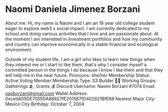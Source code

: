 # Naomi Daniela Jimenez Borzani

About me: Hi, my name is Naomi and I am an 18 year old college student eager to explore web3 x social impact. I am currently dedicated to my school and doing various activities that I love and am passionate about. At the moment I am interested in investment portfolios and how my community and country can improve economically in a stable financial and ecological environment. 


Outside of my student life, I am a girl who likes to learn new things when they interest me or I start to like them, that's why I consider myself a committed person in the things I do because I know I like them and that they will help me in the near future.
Pronouns: she/her
Membership Status: Active Voting Member
Membership Type: S3 Builder 🧑‍🚀
Working Groups: Gatherings 🫂, Grants 💰
Discord Username: Naomi Borzani #7074
Email: naoborzani@gmail.com
Wallet Address: 0xcedA05DE7055DA86827fE201567fD402621BfE88
Nearest Major City: Mexico City
Birthday: October 7, 2004